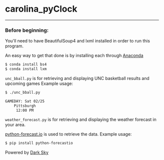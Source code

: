 # carolina_pyClock
___
### Before beginning:
You'll need to have BeautifulSoup4 and lxml installed in order to run this program.

An easy way to get that done is by installing each through [Anaconda](https://www.continuum.io/downloads)
```bash
$ conda install bs4
$ conda install lxm
```

`unc_bball.py` is for retrieving and displaying UNC basketball results and upcoming games
Example usage:
```bash
$ ./unc_bball.py

GAMEDAY: Sat 02/25
    Pittsburgh
     12:00 PM

```

`weather_forecast.py` is for retrieving and displaying the weather forecast in your area.

[python-forecast.io](https://github.com/ZeevG/python-forecast.io) is used to retrieve the data.
Example usage:
```bash
$ pip install python-forecastio
```
Powered by [Dark Sky](https://darksky.net/poweredby/)
